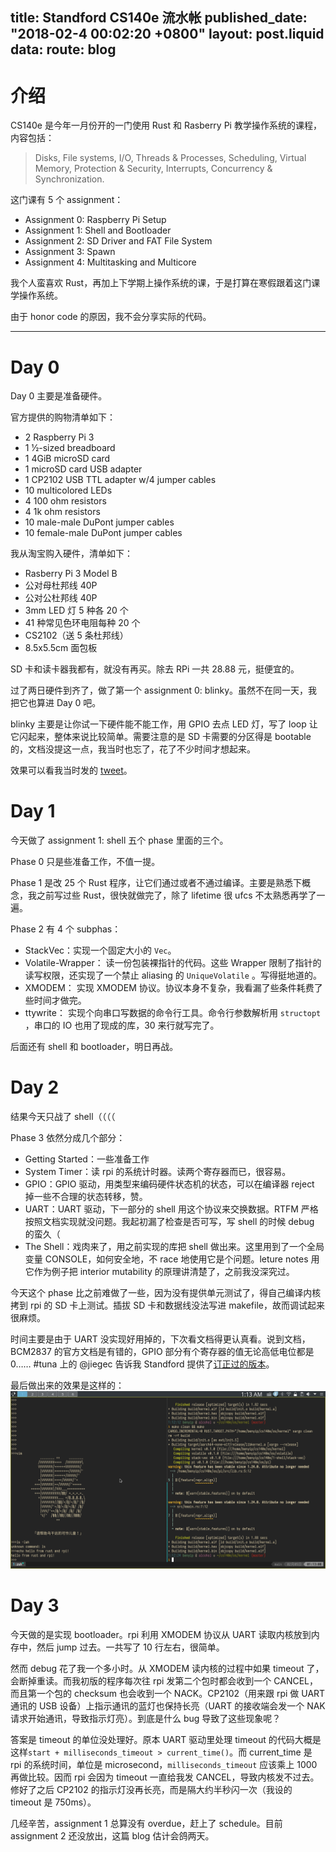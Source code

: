 title: Standford CS140e 流水帐
published_date: "2018-02-4 00:02:20 +0800"
layout: post.liquid
data:
  route: blog
---

# 介绍
CS140e 是今年一月份开的一门使用 Rust 和 Rasberry Pi 教学操作系统的课程，内容包括：
> Disks, File systems, I/O, Threads & Processes, Scheduling, Virtual Memory, Protection & Security, Interrupts, Concurrency & Synchronization.

这门课有 5 个 assignment：
- Assignment 0: Raspberry Pi Setup
- Assignment 1: Shell and Bootloader
- Assignment 2: SD Driver and FAT File System
- Assignment 3: Spawn
- Assignment 4: Multitasking and Multicore

我个人蛮喜欢 Rust，再加上下学期上操作系统的课，于是打算在寒假跟着这门课学操作系统。

由于 honor code 的原因，我不会分享实际的代码。

---

# Day 0
Day 0 主要是准备硬件。

官方提供的购物清单如下：
- 2 Raspberry Pi 3
- 1 1⁄2-sized breadboard
- 1 4GiB microSD card
- 1 microSD card USB adapter
- 1 CP2102 USB TTL adapter w/4 jumper cables
- 10 multicolored LEDs
- 4 100 ohm resistors
- 4 1k ohm resistors
- 10 male-male DuPont jumper cables
- 10 female-male DuPont jumper cables


我从淘宝购入硬件，清单如下：
- Rasberry Pi 3 Model B
- 公对母杜邦线 40P
- 公对公杜邦线 40P
- 3mm LED 灯 5 种各 20 个
- 41 种常见色环电阻每种 20 个
- CS2102（送 5 条杜邦线）
- 8.5x5.5cm 面包板

SD 卡和读卡器我都有，就没有再买。除去 RPi 一共 28.88 元，挺便宜的。

过了两日硬件到齐了，做了第一个 assignment 0: blinky。虽然不在同一天，我把它也算进 Day 0 吧。

blinky 主要是让你试一下硬件能不能工作，用 GPIO 去点 LED 灯，写了 loop 让它闪起来，整体来说比较简单。需要注意的是 SD 卡需要的分区得是 bootable 的，文档没提这一点，我当时也忘了，花了不少时间才想起来。

效果可以看我当时发的 [tweet](https://twitter.com/__benyip/status/959451062728998912)。

# Day 1
今天做了 assignment 1: shell 五个 phase 里面的三个。

Phase 0 只是些准备工作，不值一提。

Phase 1 是改 25 个 Rust 程序，让它们通过或者不通过编译。主要是熟悉下概念，我之前写过些 Rust，很快就做完了，除了 lifetime 很 ufcs 不太熟悉再学了一遍。

Phase 2 有 4 个 subphas：
- StackVec：实现一个固定大小的 `Vec`。
- Volatile-Wrapper： 读一份包装裸指针的代码。这些 Wrapper 限制了指针的读写权限，还实现了一个禁止 aliasing 的 `UniqueVolatile` 。写得挺地道的。
- XMODEM： 实现 XMODEM 协议。协议本身不复杂，我看漏了些条件耗费了些时间才做完。
- ttywrite： 实现个向串口写数据的命令行工具。命令行参数解析用 `structopt` ，串口的 IO 也用了现成的库，30 来行就写完了。

后面还有 shell 和 bootloader，明日再战。

# Day 2
结果今天只战了 shell（（（（

Phase 3 依然分成几个部分：

- Getting Started：一些准备工作
- System Timer：读 rpi 的系统计时器。读两个寄存器而已，很容易。
- GPIO：GPIO 驱动，用类型来编码硬件状态机的状态，可以在编译器 reject 掉一些不合理的状态转移，赞。
- UART：UART 驱动，下一部分的 shell 用这个协议来交换数据。RTFM 严格按照文档实现就没问题。我起初漏了检查是否可写，写 shell 的时候 debug 的蛮久（
- The Shell：戏肉来了，用之前实现的库把 shell 做出来。这里用到了一个全局变量 CONSOLE，如何安全地，不 race 地使用它是个问题。leture notes 用它作为例子把 interior mutability 的原理讲清楚了，之前我没深究过。

今天这个 phase 比之前难做了一些，因为没有提供单元测试了，得自己编译内核拷到 rpi 的 SD 卡上测试。插拔 SD 卡和数据线没法写进 makefile，故而调试起来很麻烦。

时间主要是由于 UART 没实现好用掉的，下次看文档得更认真看。说到文档，BCM2837 的官方文档是有错的，GPIO 部分有个寄存器的值无论高低电位都是 0…… #tuna 上的 @jiegec 告诉我 Standford 提供了[订正过的版本](https://web.stanford.edu/class/cs140e/docs/BCM2837-ARM-Peripherals.pdf)。

最后做出来的效果是这样的：
![cs140e_shell](/img/cs140e_shell.png)


# Day 3
今天做的是实现 bootloader。rpi 利用 XMODEM 协议从 UART 读取内核放到内存中，然后 jump 过去。一共写了 10 行左右，很简单。

然而 debug 花了我一个多小时。从 XMODEM 读内核的过程中如果 timeout 了，会断掉重读。而我初版的程序每次往 rpi 发第二个包时都会收到一个 CANCEL，而且第一个包的 checksum 也会收到一个 NACK。CP2102（用来跟 rpi 做 UART 通讯的 USB 设备）上指示通讯的蓝灯也保持长亮（UART 的接收端会发一个 NAK 请求开始通讯，导致指示灯亮）。到底是什么 bug 导致了这些现象呢？

答案是 timeout 的单位没处理好。原本 UART 驱动里处理 timeout 的代码大概是这样`start + milliseconds_timeout > current_time()`。而 current_time 是 rpi 的系统时间，单位是 microsecond，`milliseconds_timeout` 应该乘上 1000 再做比较。因而 rpi 会因为 timeout 一直给我发 CANCEL，导致内核发不过去。修好了之后 CP2102 的指示灯没再长亮，而是隔大约半秒闪一次（我设的 timeout 是 750ms）。

几经辛苦，assignment 1 总算没有 overdue，赶上了 schedule。目前 assignment 2 还没放出，这篇 blog 估计会鸽两天。
